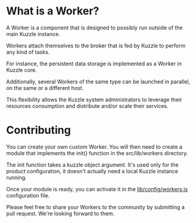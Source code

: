 # What is a Worker?

A Worker is a component that is designed to possibly run outside of the main Kuzzle instance.

Workers attach themselves to the broker that is fed by Kuzzle to perform any kind of tasks.

For instance, the persistent data storage is implemented as a Worker in Kuzzle core.

Additionally, several Workers of the same type can be launched in parallel, on the same or a different host.

This flexibility allows the Kuzzle system administrators to leverage their resources consumption and distribute and/or scale their services.

# Contributing

You can create your own custom Worker. You will then need to create a module that implements the init() function in the src/lib/workers directory.

The init function takes a kuzzle object argument. It's used only for the product configuration, it doesn't actually need a local Kuzzle instance running.

Once your module is ready, you can activate it in the [lib/config/workers.js](../config/workers.js) configuration file.

Please feel free to share your Workers to the community by submitting a pull request.
We're looking forward to them.
